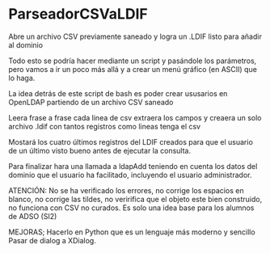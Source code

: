 # ParseadorCSVaLDIF
Abre un archivo CSV previamente saneado y logra un .LDIF listo para añadir al dominio

Todo esto se podría hacer mediante un script y pasándole los parámetros, pero vamos a ir un poco más allá y a crear un menú gráfico (en ASCII) que lo haga.

La idea detrás de este script de bash es poder crear ususarios en OpenLDAP partiendo de un archivo CSV saneado

Leera frase a frase cada linea de csv
extraera los campos y creaera un solo archivo .ldif con tantos registros como lineas tenga el csv

Mostará los cuatro últimos registros del LDIF creados para que el usuario de un último visto bueno antes de ejecutar la consulta.

Para finalizar hara una llamada a ldapAdd teniendo en cuenta los datos del dominio que el usuario ha facilitado, incluyendo el usuario administrador.


ATENCIÓN: No se ha verificado los errores, no corrige los espacios en blanco, no corrige las tildes, 
no veririfica que el objeto este bien construido, no funciona con CSV no curados. Es solo una idea base para los alumnos de ADSO (SI2)


MEJORAS;
Hacerlo en Python que es un lenguaje más moderno y sencillo
Pasar de dialog a XDialog.
